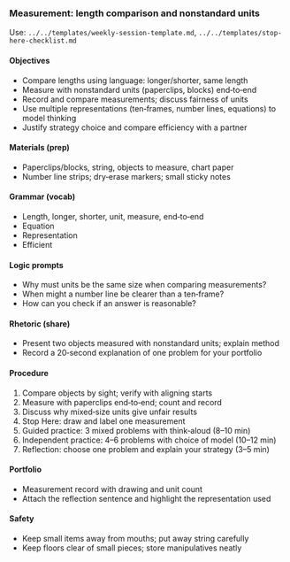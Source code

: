 ### Measurement: length comparison and nonstandard units

Use: `../../templates/weekly-session-template.md`, `../../templates/stop-here-checklist.md`

#### Objectives
- Compare lengths using language: longer/shorter, same length
- Measure with nonstandard units (paperclips, blocks) end‑to‑end
- Record and compare measurements; discuss fairness of units
- Use multiple representations (ten‑frames, number lines, equations) to model thinking
- Justify strategy choice and compare efficiency with a partner

#### Materials (prep)
- Paperclips/blocks, string, objects to measure, chart paper
- Number line strips; dry‑erase markers; small sticky notes

#### Grammar (vocab)
- Length, longer, shorter, unit, measure, end‑to‑end
- Equation
- Representation
- Efficient

#### Logic prompts
- Why must units be the same size when comparing measurements?
- When might a number line be clearer than a ten‑frame?
- How can you check if an answer is reasonable?

#### Rhetoric (share)
- Present two objects measured with nonstandard units; explain method
- Record a 20‑second explanation of one problem for your portfolio

#### Procedure
1) Compare objects by sight; verify with aligning starts
2) Measure with paperclips end‑to‑end; count and record
3) Discuss why mixed‑size units give unfair results
4) Stop Here: draw and label one measurement
5) Guided practice: 3 mixed problems with think‑aloud (8–10 min)
6) Independent practice: 4–6 problems with choice of model (10–12 min)
7) Reflection: choose one problem and explain your strategy (3–5 min)

#### Portfolio
- Measurement record with drawing and unit count
- Attach the reflection sentence and highlight the representation used

#### Safety
- Keep small items away from mouths; put away string carefully
- Keep floors clear of small pieces; store manipulatives neatly

<!-- enriched: v1 -->
